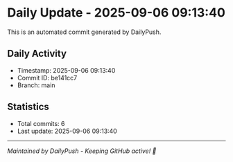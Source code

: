 # Daily Update - 2025-09-06 09:13:40

This is an automated commit generated by DailyPush.

## Daily Activity
- Timestamp: 2025-09-06 09:13:40
- Commit ID: be141cc7
- Branch: main

## Statistics
- Total commits: 6
- Last update: 2025-09-06 09:13:40

---
*Maintained by DailyPush - Keeping GitHub active! 🚀*
